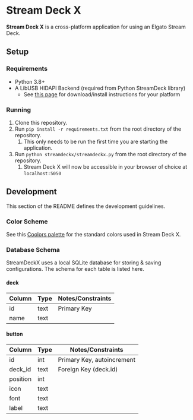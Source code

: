 # Stream Deck X
**Stream Deck X** is a cross-platform application for using an Elgato Stream Deck.

## Setup
### Requirements
* Python 3.8+
* A LibUSB HIDAPI Backend (required from Python StreamDeck library)
    * See [this page](https://python-elgato-streamdeck.readthedocs.io/en/stable/pages/backend_libusb_hidapi.html) for download/install instructions for your platform
  
### Running
1. Clone this repository.
1. Run `pip install -r requirements.txt` from the root directory of the repository.
   1. This only needs to be run the first time you are starting the application.
1. Run `python streamdeckx/streamdeckx.py` from the root directory of the repository.
    1. Stream Deck X will now be accessible in your browser of choice at `localhost:5050`

## Development
This section of the README defines the development guidelines.

### Color Scheme
See this [Coolors palette](https://coolors.co/2b2d42-8d99ae-fafded-152815-f18f01) for the standard colors used in Stream Deck X.

### Database Schema
StreamDeckX uses a local SQLite database for storing & saving configurations. The schema for each table is listed here.

#### deck 
Column | Type | Notes/Constraints
--- | --- | ---
id | text | Primary Key
name | text | 

#### button
Column | Type | Notes/Constraints
--- | --- | ---
id | int | Primary Key, autoincrement
deck_id | text | Foreign Key (deck.id)
position | int | 
icon | text |
font | text |
label | text |
